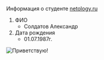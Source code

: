 Информация о студенте [netology.ru](netology.ru)
1. ФИО
	- Солдатов Александр
2. Дата рождения
	- 01.07.1987г.



![Приветствую!](https://static.wikia.nocookie.net/nanatsunotaizai/images/e/e5/Maxresdefault.jpg/revision/latest?cb=20180813084716&path-prefix=ru)
